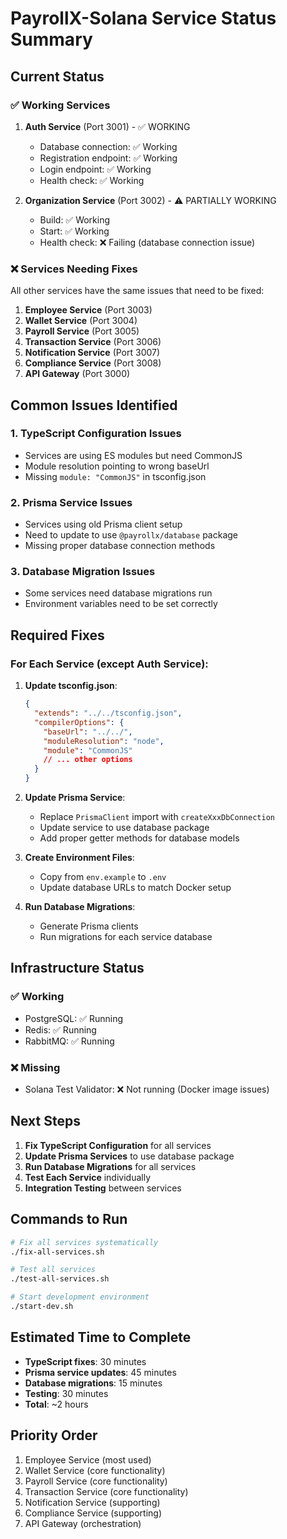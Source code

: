 # PayrollX-Solana Service Status Summary

## Current Status

### ✅ Working Services

1. **Auth Service** (Port 3001) - ✅ WORKING
   - Database connection: ✅ Working
   - Registration endpoint: ✅ Working
   - Login endpoint: ✅ Working
   - Health check: ✅ Working

2. **Organization Service** (Port 3002) - ⚠️ PARTIALLY WORKING
   - Build: ✅ Working
   - Start: ✅ Working
   - Health check: ❌ Failing (database connection issue)

### ❌ Services Needing Fixes

All other services have the same issues that need to be fixed:

1. **Employee Service** (Port 3003)
2. **Wallet Service** (Port 3004)
3. **Payroll Service** (Port 3005)
4. **Transaction Service** (Port 3006)
5. **Notification Service** (Port 3007)
6. **Compliance Service** (Port 3008)
7. **API Gateway** (Port 3000)

## Common Issues Identified

### 1. TypeScript Configuration Issues

- Services are using ES modules but need CommonJS
- Module resolution pointing to wrong baseUrl
- Missing `module: "CommonJS"` in tsconfig.json

### 2. Prisma Service Issues

- Services using old Prisma client setup
- Need to update to use `@payrollx/database` package
- Missing proper database connection methods

### 3. Database Migration Issues

- Some services need database migrations run
- Environment variables need to be set correctly

## Required Fixes

### For Each Service (except Auth Service):

1. **Update tsconfig.json**:

   ```json
   {
     "extends": "../../tsconfig.json",
     "compilerOptions": {
       "baseUrl": "../../",
       "moduleResolution": "node",
       "module": "CommonJS"
       // ... other options
     }
   }
   ```

2. **Update Prisma Service**:
   - Replace `PrismaClient` import with `createXxxDbConnection`
   - Update service to use database package
   - Add proper getter methods for database models

3. **Create Environment Files**:
   - Copy from `env.example` to `.env`
   - Update database URLs to match Docker setup

4. **Run Database Migrations**:
   - Generate Prisma clients
   - Run migrations for each service database

## Infrastructure Status

### ✅ Working

- PostgreSQL: ✅ Running
- Redis: ✅ Running
- RabbitMQ: ✅ Running

### ❌ Missing

- Solana Test Validator: ❌ Not running (Docker image issues)

## Next Steps

1. **Fix TypeScript Configuration** for all services
2. **Update Prisma Services** to use database package
3. **Run Database Migrations** for all services
4. **Test Each Service** individually
5. **Integration Testing** between services

## Commands to Run

```bash
# Fix all services systematically
./fix-all-services.sh

# Test all services
./test-all-services.sh

# Start development environment
./start-dev.sh
```

## Estimated Time to Complete

- **TypeScript fixes**: 30 minutes
- **Prisma service updates**: 45 minutes
- **Database migrations**: 15 minutes
- **Testing**: 30 minutes
- **Total**: ~2 hours

## Priority Order

1. Employee Service (most used)
2. Wallet Service (core functionality)
3. Payroll Service (core functionality)
4. Transaction Service (core functionality)
5. Notification Service (supporting)
6. Compliance Service (supporting)
7. API Gateway (orchestration)
